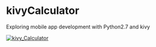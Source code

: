 # kivyCalculator
Exploring mobile app development with Python2.7 and kivy

<a href='https://postimg.cc/image/xd9ufaalp/' target='_blank'><img src='https://s14.postimg.cc/xd9ufaalp/kivy_Calculator.png' border='0' alt='kivy_Calculator'/></a>
